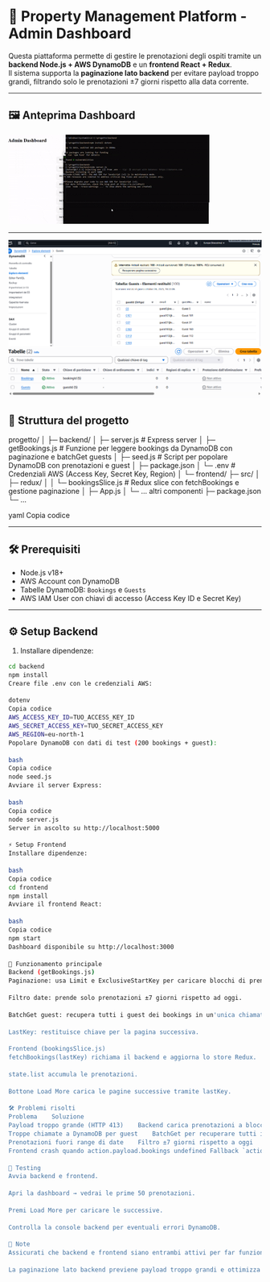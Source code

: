 # 🏢 **Property Management Platform - Admin Dashboard**

Questa piattaforma permette di gestire le prenotazioni degli ospiti tramite un **backend Node.js + AWS DynamoDB** e un **frontend React + Redux**.  
Il sistema supporta la **paginazione lato backend** per evitare payload troppo grandi, filtrando solo le prenotazioni ±7 giorni rispetto alla data corrente.

---

## 🖼️ **Anteprima Dashboard**

![Dashboard Preview](./images/gif.gif)

---

![DYNAMODB](./images/image1.png)
![DYNAMODB](./images/image2.png)

## 📂 **Struttura del progetto**

progetto/
│
├─ backend/
│ ├─ server.js # Express server
│ ├─ getBookings.js # Funzione per leggere bookings da DynamoDB con paginazione e batchGet guests
│ ├─ seed.js # Script per popolare DynamoDB con prenotazioni e guest
│ ├─ package.json
│ └─ .env # Credenziali AWS (Access Key, Secret Key, Region)
│
└─ frontend/
├─ src/
│ ├─ redux/
│ │ └─ bookingsSlice.js # Redux slice con fetchBookings e gestione paginazione
│ ├─ App.js
│ └─ ... altri componenti
├─ package.json
└─ ...

yaml
Copia codice

---

## 🛠️ **Prerequisiti**

- Node.js v18+
- AWS Account con DynamoDB
- Tabelle DynamoDB: `Bookings` e `Guests`
- AWS IAM User con chiavi di accesso (Access Key ID e Secret Key)

---

## ⚙️ **Setup Backend**

1. Installare dipendenze:

```bash
cd backend
npm install
Creare file .env con le credenziali AWS:

dotenv
Copia codice
AWS_ACCESS_KEY_ID=TUO_ACCESS_KEY_ID
AWS_SECRET_ACCESS_KEY=TUO_SECRET_ACCESS_KEY
AWS_REGION=eu-north-1
Popolare DynamoDB con dati di test (200 bookings + guest):

bash
Copia codice
node seed.js
Avviare il server Express:

bash
Copia codice
node server.js
Server in ascolto su http://localhost:5000

⚡ Setup Frontend
Installare dipendenze:

bash
Copia codice
cd frontend
npm install
Avviare il frontend React:

bash
Copia codice
npm start
Dashboard disponibile su http://localhost:3000

🚀 Funzionamento principale
Backend (getBookings.js)
Paginazione: usa Limit e ExclusiveStartKey per caricare blocchi di prenotazioni.

Filtro date: prende solo prenotazioni ±7 giorni rispetto ad oggi.

BatchGet guest: recupera tutti i guest dei bookings in un'unica chiamata.

LastKey: restituisce chiave per la pagina successiva.

Frontend (bookingsSlice.js)
fetchBookings(lastKey) richiama il backend e aggiorna lo store Redux.

state.list accumula le prenotazioni.

Bottone Load More carica le pagine successive tramite lastKey.

🛠️ Problemi risolti
Problema	Soluzione
Payload troppo grande (HTTP 413)	Backend carica prenotazioni a blocchi con Limit + ExclusiveStartKey
Troppe chiamate a DynamoDB per guest	BatchGet per recuperare tutti i guest in una chiamata
Prenotazioni fuori range di date	Filtro ±7 giorni rispetto a oggi
Frontend crash quando action.payload.bookings undefined	Fallback `action.payload.bookings

🧪 Testing
Avvia backend e frontend.

Apri la dashboard → vedrai le prime 50 prenotazioni.

Premi Load More per caricare le successive.

Controlla la console backend per eventuali errori DynamoDB.

📌 Note
Assicurati che backend e frontend siano entrambi attivi per far funzionare la dashboard.

La paginazione lato backend previene payload troppo grandi e ottimizza le chiamate a DynamoDB.